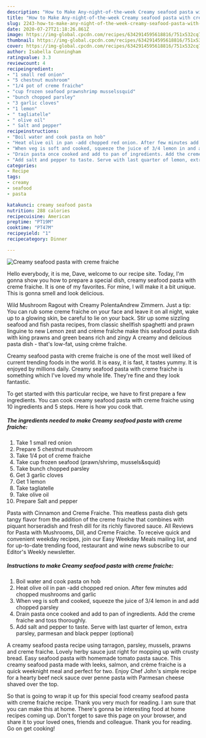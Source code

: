```yaml
---
description: "How to Make Any-night-of-the-week Creamy seafood pasta with creme fraiche"
title: "How to Make Any-night-of-the-week Creamy seafood pasta with creme fraiche"
slug: 2243-how-to-make-any-night-of-the-week-creamy-seafood-pasta-with-creme-fraiche
date: 2020-07-27T21:18:26.861Z
image: https://img-global.cpcdn.com/recipes/6342914595618816/751x532cq70/creamy-seafood-pasta-with-creme-fraiche-recipe-main-photo.jpg
thumbnail: https://img-global.cpcdn.com/recipes/6342914595618816/751x532cq70/creamy-seafood-pasta-with-creme-fraiche-recipe-main-photo.jpg
cover: https://img-global.cpcdn.com/recipes/6342914595618816/751x532cq70/creamy-seafood-pasta-with-creme-fraiche-recipe-main-photo.jpg
author: Isabella Cunningham
ratingvalue: 3.3
reviewcount: 4
recipeingredient:
- "1 small red onion"
- "5 chestnut mushroom"
- "1/4 pot of creme fraiche"
- "cup frozen seafood prawnshrimp musselssquid"
- "bunch chopped parsley"
- "3 garlic cloves"
- "1 lemon"
- " tagliatelle"
- " olive oil"
- " Salt and pepper"
recipeinstructions:
- "Boil water and cook pasta on hob"
- "Heat olive oil in pan -add chopped red onion. After few minutes add chopped mushrooms and garlic"
- "When veg is soft and cooked, squeeze the juice of 3/4 lemon in and add chopped parsley"
- "Drain pasta once cooked and add to pan of ingredients. Add the creme fraiche and toss thoroughly."
- "Add salt and pepper to taste. Serve with last quarter of lemon, extra parsley, parmesan and black pepper (optional)"
categories:
- Recipe
tags:
- creamy
- seafood
- pasta

katakunci: creamy seafood pasta 
nutrition: 288 calories
recipecuisine: American
preptime: "PT19M"
cooktime: "PT47M"
recipeyield: "1"
recipecategory: Dinner

---
```



![Creamy seafood pasta with creme fraiche](https://img-global.cpcdn.com/recipes/6342914595618816/751x532cq70/creamy-seafood-pasta-with-creme-fraiche-recipe-main-photo.jpg)

Hello everybody, it is me, Dave, welcome to our recipe site. Today, I'm gonna show you how to prepare a special dish, creamy seafood pasta with creme fraiche. It is one of my favorites. For mine, I will make it a bit unique. This is gonna smell and look delicious.

Wild Mushroom Ragout with Creamy PolentaAndrew Zimmern. Just a tip: You can rub some creme fraiche on your face and leave it on all night, wake up to a glowing skin, be careful to lie on your back. Stir up some sizzling seafood and fish pasta recipes, from classic shellfish spaghetti and prawn linguine to new Lemon zest and crème fraîche make this seafood pasta dish with king prawns and green beans rich and zingy A creamy and delicious pasta dish - that&#39;s low-fat, using crème fraîche.

Creamy seafood pasta with creme fraiche is one of the most well liked of current trending foods in the world. It is easy, it is fast, it tastes yummy. It is enjoyed by millions daily. Creamy seafood pasta with creme fraiche is something which I've loved my whole life. They're fine and they look fantastic.


To get started with this particular recipe, we have to first prepare a few ingredients. You can cook creamy seafood pasta with creme fraiche using 10 ingredients and 5 steps. Here is how you cook that.

<!--inarticleads1-->

##### The ingredients needed to make Creamy seafood pasta with creme fraiche:

1. Take 1 small red onion
1. Prepare 5 chestnut mushroom
1. Take 1/4 pot of creme fraiche
1. Take cup frozen seafood (prawn/shrimp, mussels&amp;squid)
1. Take bunch chopped parsley
1. Get 3 garlic cloves
1. Get 1 lemon
1. Take  tagliatelle
1. Take  olive oil
1. Prepare  Salt and pepper


Pasta with Cinnamon and Creme Fraiche. This meatless pasta dish gets tangy flavor from the addition of the creme fraiche that combines with piquant horseradish and fresh dill for its richly flavored sauce. All Reviews for Pasta with Mushrooms, Dill, and Creme Fraiche. To receive quick and convenient weekday recipes, join our Easy Weekday Meals mailing list, and for up-to-date trending food, restaurant and wine news subscribe to our Editor&#39;s Weekly newsletter. 

<!--inarticleads2-->

##### Instructions to make Creamy seafood pasta with creme fraiche:

1. Boil water and cook pasta on hob
1. Heat olive oil in pan -add chopped red onion. After few minutes add chopped mushrooms and garlic
1. When veg is soft and cooked, squeeze the juice of 3/4 lemon in and add chopped parsley
1. Drain pasta once cooked and add to pan of ingredients. Add the creme fraiche and toss thoroughly.
1. Add salt and pepper to taste. Serve with last quarter of lemon, extra parsley, parmesan and black pepper (optional)


A creamy seafood pasta recipe using tarragon, parsley, mussels, prawns and creme fraiche. Lovely herby sauce just right for mopping up with crusty bread. Easy seafood pasta with homemade tomato pasta sauce. This creamy seafood pasta made with leeks, salmon, and crème fraiche is a quick weeknight meal and perfect for two. Enjoy Chef John&#39;s simple recipe for a hearty beef neck sauce over penne pasta with Parmesan cheese shaved over the top. 

So that is going to wrap it up for this special food creamy seafood pasta with creme fraiche recipe. Thank you very much for reading. I am sure that you can make this at home. There's gonna be interesting food at home recipes coming up. Don't forget to save this page on your browser, and share it to your loved ones, friends and colleague. Thank you for reading. Go on get cooking!
